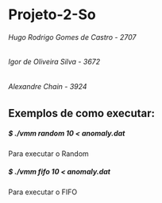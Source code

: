 # Projeto-2-So
###### Hugo Rodrigo Gomes de Castro - 2707
###### Igor de Oliveira Silva - 3672
###### Alexandre Chain - 3924


## Exemplos de como executar:
  ##### $ ./vmm random 10 < anomaly.dat        
  Para executar o Random
  ##### $ ./vmm fifo 10 < anomaly.dat          
  Para executar o FIFO
